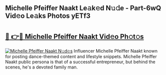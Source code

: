 ## Michelle Pfeiffer Naakt Le𝚊k𝚎d N𝚞𝚍e - Part-6wQ Vid𝚎o Le𝚊ks Photos yETf3

# <h2><a href="http://fb8488.evod.top/?m=Michelle+Pfeiffer+Naakt">🔗 👉🔴 Michelle Pfeiffer Naakt Vid𝚎o Ph𝚘t𝚘s</a></h2>

[![Michelle Pfeiffer Naakt N𝚞d𝚎s](https://i.imgur.com/8V9OHl7.gif)](http://fb8488.evod.top/?m=Michelle+Pfeiffer+Naakt)
Influencer Michelle Pfeiffer Naakt known for posting dance-themed content and lifestyle snippets. Michelle Pfeiffer Naakt public persona is that of a successful entrepreneur, but behind the scenes, he's a devoted family man. 
